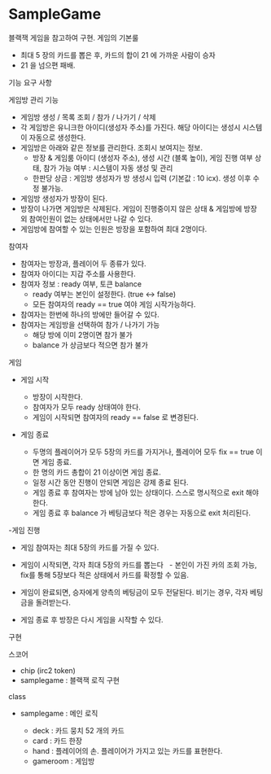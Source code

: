 # SampleGame
블랙잭 게임을 참고하여 구현. 
게임의 기본룰
  - 최대 5 장의 카드를 뽑은 후, 카드의 합이 21 에 가까운 사람이 승자
  - 21 을 넘으편 패배. 

기능 요구 사항 

게임방 관리 기능 
- 게임방 생성 / 목록 조회 / 참가 / 나가기 / 삭제
- 각 게임방은 유니크한 아이디(생성자 주소)를 가진다. 해당 아이디는 생성시 시스템이 자동으로 생성한다. 
- 게임방은 아래와 같은 정보를 관리한다. 조회시 보여지는 정보. 
    - 방장 & 게임룸 아이디 (생성자 주소), 생성 시간 (블록 높이), 게임 진행 여부 상태,  참가 가능 여부 : 시스템이 자동 생성 및 관리
    - 한판당 상금 : 게임방 생성자가 방 생성시 입력 (기본값 : 10 icx). 생성 이후 수정 불가능.
- 게임방 생성자가 방장이 된다. 
- 방장이 나가면 게임방은 삭제된다. 게임이 진행중이지 않은 상태 & 게임방에 방장 외 참여인원이 없는 상태에서만 나갈 수 있다.
- 게임방에 참여할 수 있는 인원은 방장을 포함하여 최대 2명이다.

참여자 
- 참여자는 방장과, 플레이어 두 종류가 있다.
- 참여자 아이디는 지갑 주소를 사용한다.
- 참여자 정보 : ready 여부, 토큰 balance
    - ready 여부는 본인이 설정한다. (true <-> false) 
    - 모든 참여자의 ready == true 여야 게임 시작가능하다.
- 참여자는 한번에 하나의 방에만 들어갈 수 있다. 
- 참여자는 게임방을 선택하여 참가 / 나가기 가능 
    - 해당 방에 이미 2명이면 참가 불가
    - balance 가 상금보다 적으면 참가 불가 


게임
- 게임 시작 
    - 방장이 시작한다.
    - 참여자가 모두 ready 상태여야 한다.
    - 게임이 시작되면 참여자의 ready == false 로 변경된다.


- 게임 종료 
    - 두명의 플레이어가 모두 5장의 카드를 가지거나, 플레이어 모두 fix == true 이면 게임 종료.
    - 한 명의 카드 총합이 21 이상이면 게임 종료.
    - 일정 시간 동안 진행이 안되면 게임은 강제 종료 된다.
    - 게임 종료 후 참여자는 방에 남아 있는 상태이다. 스스로 명시적으로 exit 해야 한다.
    - 게임 종료 후 balance 가 베팅금보다 적은 경우는 자동으로 exit 처리된다. 

-게임 진행
  - 게임 참여자는 최대 5장의 카드를 가질 수 있다. 
  - 게임이 시작되면, 각자 최대 5장의 카드를 뽑는다
  - 본인이 가진 카의 조회 가능, fix를 통해 5장보다 적은 상태에서 카드를 확정할 수 있음.

- 게임이 완료되면, 승자에게 양측의 베팅금이 모두 전달된다. 비기는 경우, 각자 베팅금을 돌려받는다. 
- 게임 종료 후 방장은 다시 게임을 시작할 수 있다. 


구현

스코어 
- chip (irc2 token) 
- samplegame : 블랙잭 로직 구현

class 
- samplegame : 메인 로직 

  - deck : 카드 뭉치 52 개의 카드 
  - card : 카드 한장 
  - hand : 플레이어의 손. 플레이어가 가지고 있는 카드를 표현한다.
  - gameroom : 게임방 
